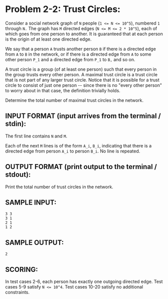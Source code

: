 # Problem 2-2: Trust Circles:
Consider a social network graph of `N` people (`1 <= N <= 10^5`), numbered `1` through `N.` The graph has `M` directed edges (`N <= M <= 2 * 10^5`), each of which goes from one person to another. It is guaranteed that at each person is the origin of at least one directed edge.

We say that a person `A` trusts another person `B` if there is a directed edge from `A` to `B` in the network, or if there is a directed edge from `A` to some other person `P_1` and a directed edge from `P_1` to `B,` and so on.

A trust circle is a group (of at least one person) such that every person in the group trusts every other person. A maximal trust circle is a trust circle that is not part of any larger trust circle. Notice that it is possible for a trust circle to consist of just one person -- since there is no "every other person" to worry about in that case, the definition trivially holds.

Determine the total number of maximal trust circles in the network.

## INPUT FORMAT (input arrives from the terminal / stdin):

The first line contains `N` and `M`.

Each of the next `M` lines is of the form `A_i`, `B_i`, indicating that there is a directed edge from person `A_i` to person `B_i`. No line is repeated.

## OUTPUT FORMAT (print output to the terminal / stdout):

Print the total number of trust circles in the network.

## SAMPLE INPUT:
```
3 3
3 1
2 1
1 2
```
## SAMPLE OUTPUT:
```
2
```
## SCORING:

In test cases 2-6, each person has exactly one outgoing directed edge.
Test cases 5-9 satisfy `N <= 10^4`.
Test cases 10-20 satisfy no additional constraints.
